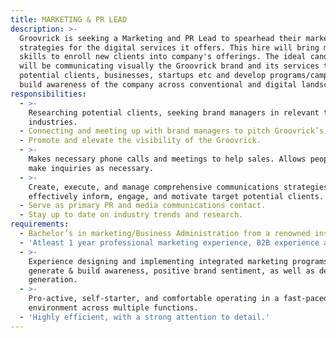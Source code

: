 ```yaml
---
title: MARKETING & PR LEAD
description: >-
  Groovrick is seeking a Marketing and PR Lead to spearhead their marketing
  strategies for the digital services it offers. This hire will bring marketing
  skills to enroll new clients into company's offerings. The ideal candidate
  will be communicating visually the Groovrick brand and its services to
  potential clients, businesses, startups etc and develop programs/campaigns to
  build awareness of the company across conventional and digital landscapes. 
responsibilities:
  - >-
    Researching potential clients, seeking brand managers in relevant targeted
    industries.
  - Connecting and meeting up with brand managers to pitch Groovrick’s services.
  - Promote and elevate the visibility of the Groovrick.
  - >-
    Makes necessary phone calls and meetings to help sales. Allows people to
    make inquiries as necessary.
  - >-
    Create, execute, and manage comprehensive communications strategies to
    effectively inform, engage, and motivate target potential clients.
  - Serve as primary PR and media communications contact.
  - Stay up to date on industry trends and research.
requirements:
  - Bachelor’s in marketing/Business Administration from a renowned institution.
  - 'Atleast 1 year professional marketing experience, B2B experience a plus.'
  - >-
    Experience designing and implementing integrated marketing programs to
    generate & build awareness, positive brand sentiment, as well as demand
    generation.
  - >-
    Pro-active, self-starter, and comfortable operating in a fast-paced
    environment across multiple functions.
  - 'Highly efficient, with a strong attention to detail.'
---
```


